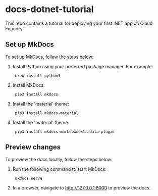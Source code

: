 # docs-dotnet-tutorial

This repo contains a tutorial for deploying your first .NET app on Cloud Foundry.

## Set up MkDocs

To set up MkDocs, follow the steps below:

1. Install Python using your preferred package manager. For example:

        brew install python3

1. Install MkDocs:

        pip3 install mkdocs

1. Install the 'material' theme:

        pip3 install mkdocs-material

1. Install the 'material' theme:

        pip3 install mkdocs-markdownextradata-plugin

## Preview changes

To preview the docs locally, follow the steps below:

1. Run the following command to start MkDocs:

        mkdocs serve

1. In a browser, navigate to http://127.0.0.1:8000 to preview the docs.

